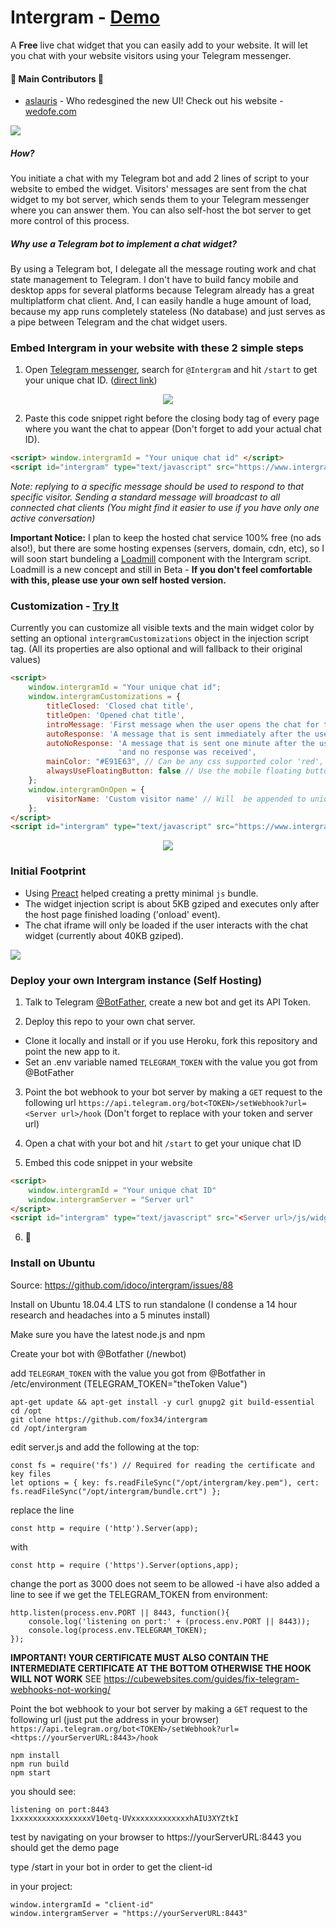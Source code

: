 # Intergram - [Demo](https://www.intergram.xyz/)

A **Free** live chat widget that you can easily add to your website. It will let you chat with your website visitors using your Telegram messenger. 

#### :tada: Main Contributors :tada:
- [aslauris](https://github.com/aslauris) - Who redesgined the new UI! Check out his website - [wedofe.com](https://www.wedofe.com/)

![](https://user-images.githubusercontent.com/5776439/40442974-c107cb4a-5e79-11e8-8af1-4d2c8be14f48.gif)

##### How?
You initiate a chat with my Telegram bot and add 2 lines of script to your website to embed the widget. Visitors' messages are sent from the chat widget to my bot server, which sends them to your Telegram messenger where you can answer them. You can also self-host the bot server to get more control of this process.

##### Why use a Telegram bot to implement a chat widget?
By using a Telegram bot, I delegate all the message routing work and chat state management to Telegram. I don't have to build fancy mobile and desktop apps for several platforms because Telegram already has a great multiplatform chat client. And, I can easily handle a huge amount of load, because my app runs completely stateless (No database) and just serves as a pipe between Telegram and the chat widget users.

### Embed Intergram in your website with these 2 simple steps

1. Open [Telegram messenger](https://web.telegram.org/), search for `@Intergram` and hit `/start` to get your unique chat ID. ([direct link](https://web.telegram.org/#/im?p=@IntergramBot))

  <p align="center"> <img src="docs/bot-start.gif"/> </p>

2. Paste this code snippet right before the closing body tag of every page where you want the chat to appear 
(Don't forget to add your actual chat ID). 

```html
<script> window.intergramId = "Your unique chat id" </script>
<script id="intergram" type="text/javascript" src="https://www.intergram.xyz/js/widget.js"></script>
```

*Note: replying to a specific message should be used to respond to that specific visitor. Sending a standard message will broadcast to all connected chat clients (You might find it easier to use if you have only one active conversation)*

**Important Notice:** I plan to keep the hosted chat service 100% free (no ads also!), but there are some hosting expenses (servers, domain, cdn, etc), so I will soon start bundeling a [Loadmill](https://www.loadmill.com) component with the Intergram script. Loadmill is a new concept and still in Beta - **If you don't feel comfortable with this, please use your own self hosted version.**

### Customization - [Try It](https://jsfiddle.net/z9ffzr9n/6/)
Currently you can customize all visible texts and the main widget color by setting an optional `intergramCustomizations` object in the injection script tag. (All its properties are also optional and will fallback to their original values)
```html
<script> 
    window.intergramId = "Your unique chat id";
    window.intergramCustomizations = {
        titleClosed: 'Closed chat title',
        titleOpen: 'Opened chat title',
        introMessage: 'First message when the user opens the chat for the first time',
        autoResponse: 'A message that is sent immediately after the user sends its first message',
        autoNoResponse: 'A message that is sent one minute after the user sends its first message ' +
                        'and no response was received',
        mainColor: "#E91E63", // Can be any css supported color 'red', 'rgb(255,87,34)', etc
        alwaysUseFloatingButton: false // Use the mobile floating button also on large screens
    };
    window.intergramOnOpen = {
        visitorName: 'Custom visitor name' // Will  be appended to unique visitor id
    };
</script>
<script id="intergram" type="text/javascript" src="https://www.intergram.xyz/js/widget.js"></script>
```

<p align="center"> <img src="docs/hello.jpg"/> </p>

### Initial Footprint
  - Using [Preact](https://github.com/developit/preact) helped creating a pretty minimal `js` bundle.
  - The widget injection script is about 5KB gziped and executes only after the host page finished loading ('onload' event).
  - The chat iframe will only be loaded if the user interacts with the chat widget (currently about 40KB gziped).
  
![](docs/footprint.png)

### Deploy your own Intergram instance (Self Hosting)
1. Talk to Telegram [@BotFather](https://telegram.me/botfather), create a new bot and get its API Token.

2. Deploy this repo to your own chat server. 
  - Clone it locally and install or if you use Heroku, fork this repository and point the new app to it.
  - Set an .env variable named `TELEGRAM_TOKEN` with the value you got from @BotFather

3. Point the bot webhook to your bot server by making a `GET` request to the following url
  `https://api.telegram.org/bot<TOKEN>/setWebhook?url=<Server url>/hook`
  (Don't forget to replace with your token and server url)

4. Open a chat with your bot and hit `/start` to get your unique chat ID

5. Embed this code snippet in your website
  ```html
  <script> 
      window.intergramId = "Your unique chat ID"
      window.intergramServer = "Server url"
  </script>
  <script id="intergram" type="text/javascript" src="<Server url>/js/widget.js"></script>
  ```
6. :tada:

### Install on Ubuntu 

Source: https://github.com/idoco/intergram/issues/88

Install on Ubuntu 18.04.4 LTS to run standalone
(I condense a 14 hour research and headaches into a 5 minutes install)

Make sure you have the latest node.js and npm

Create your bot with @Botfather (/newbot)

add `TELEGRAM_TOKEN` with the value you got from @Botfather in /etc/environment (TELEGRAM_TOKEN="theToken Value")

    apt-get update && apt-get install -y curl gnupg2 git build-essential
    cd /opt
    git clone https://github.com/fox34/intergram
    cd /opt/intergram

edit server.js and add the following at the top:

    const fs = require('fs') // Required for reading the certificate and key files
    let options = { key: fs.readFileSync("/opt/intergram/key.pem"), cert: fs.readFileSync("/opt/intergram/bundle.crt") };

replace the line

    const http = require ('http').Server(app);

with

    const http = require ('https').Server(options,app);

change the port as 3000 does not seem to be allowed -i have also added a line to see if we get the TELEGRAM_TOKEN from environment:

    http.listen(process.env.PORT || 8443, function(){
        console.log('listening on port:' + (process.env.PORT || 8443));
        console.log(process.env.TELEGRAM_TOKEN);
    });

**IMPORTANT! YOUR CERTIFICATE MUST ALSO CONTAIN THE INTERMEDIATE CERTIFICATE AT THE BOTTOM OTHERWISE THE HOOK WILL NOT WORK**
SEE https://cubewebsites.com/guides/fix-telegram-webhooks-not-working/

Point the bot webhook to your bot server by making a `GET` request to the following url (just put the address in your browser)
`https://api.telegram.org/bot<TOKEN>/setWebhook?url=<https://yourServerURL:8443>/hook`

    npm install
    npm run build
    npm start

you should see:

    listening on port:8443
    1xxxxxxxxxxxxxxxxxV10etq-UVxxxxxxxxxxxxxhAIU3XYZtkI

test by navigating on your browser to https://yourServerURL:8443
you should get the demo page

type /start in your bot in order to get the client-id

in your project:

    window.intergramId = "client-id"
    window.intergramServer = "https://yourServerURL:8443"

<script id="intergram" type="text/javascript" src="yourServerURL:8443/js/widget.js"></script>
